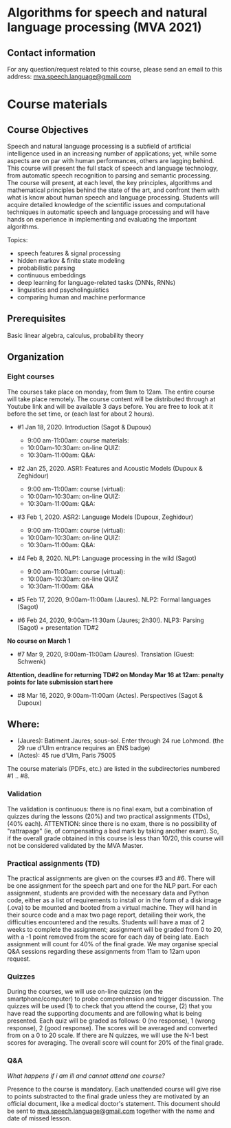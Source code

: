 # Algorithms for speech and natural language processing (MVA 2021)

## Contact information
For any question/request related to this course, please send an email to this address: mva.speech.language@gmail.com

# Course materials

## Course Objectives

Speech and natural language processing is a subfield of artificial intelligence used in an increasing number of applications; yet, while some aspects are on par with human performances, others are lagging behind. This course will present the full stack of speech and language technology, from automatic speech recognition to parsing and semantic processing. The course will present, at each level, the key principles, algorithms and mathematical principles behind the state of the art, and confront them with what is know about human speech and language processing. Students will acquire detailed knowledge of the scientific issues and computational techniques in automatic speech and language processing and will have hands on experience in implementing and evaluating the important algorithms.
 
Topics:
- speech features & signal processing
- hidden markov & finite state modeling
- probabilistic parsing
- continuous embeddings
- deep learning for language-related tasks (DNNs, RNNs)
- linguistics and psycholinguistics
- comparing human and machine performance

## Prerequisites
Basic linear algebra, calculus, probability theory

## Organization

### Eight courses 
The courses take place on monday, from 9am to 12am.
The entire course will take place remotely. The course content will be
distributed through at Youtube link and will be available 3 days before. You
are free to look at it before the set time, or (each last for about 2 hours).


- #1 Jan 18, 2020. Introduction (Sagot & Dupoux)
     - 9:00 am-11:00am: course materials: 
     - 10:00am-10:30am: on-line QUIZ:
	 - 10:30am-11:00am: Q&A:
- #2 Jan 25, 2020.  ASR1: Features and Acoustic Models (Dupoux & Zeghidour)
     - 9:00 am-11:00am: course (virtual): 
     - 10:00am-10:30am: on-line QUIZ:
	 - 10:30am-11:00am: Q&A:
- #3 Feb 1, 2020.  ASR2: Language Models (Dupoux, Zeghidour)
     - 9:00 am-11:00am: course (virtual): 
     - 10:00am-10:30am: on-line QUIZ:
	 - 10:30am-11:00am: Q&A:
- #4 Feb 8, 2020. NLP1: Language processing in the wild (Sagot)
     - 9:00 am-11:00am: course (virtual): 
     - 10:00am-10:30am: on-line QUIZ
	 - 10:30am-11:00am: Q&A

- #5 Feb 17, 2020, 9:00am-11:00am (Jaures).  NLP2: Formal languages (Sagot)
- #6 Feb 24, 2020,  9:00am-11:30am (Jaures; 2h30!).  NLP3: Parsing (Sagot) + presentation TD#2

**No course on March 1**

- #7 Mar 9, 2020, 9:00am-11:00am (Jaures).  Translation (Guest: Schwenk) 

**Attention, deadline for returning TD#2 on Monday Mar 16 at 12am: penalty points for late submission start here**

- #8 Mar 16, 2020, 9:00am-11:00am (Actes).  Perspectives (Sagot & Dupoux)


## Where:

- (Jaures): Batiment Jaures; sous-sol. Enter through 24 rue Lohmond. (the 29 rue d'Ulm entrance requires an ENS badge)
- (Actes): 45 rue d'Ulm, Paris 75005

The course materials (PDFs, etc.) are listed in the subdirectories numbered #1 .. #8. 

### Validation
The validation is continuous: there is no final exam, but a combination of quizzes during the lessons (20%) and two practical assignments (TDs), (40% each). ATTENTION: since there is no exam, there is no possibility of "rattrapage" (ie, of compensating a bad mark by taking another exam). So, if the overall grade obtained in this course is less than 10/20, this course will not be considered validated by the MVA Master. 

### Practical assignments (TD)
The practical assignments are given on the courses #3 and #6. There will be one assignment for the speech part and one for the NLP part. For each assignment, students are provided with the necessary data and Python code, either as a list of requirements to install or in the form of a disk image (.ova) to be mounted and booted from a virtual machine. They will hand in their source code and a max two page report, detailing their work, the difficulties encountered and the results. Students will have a max of 2 weeks to complete the assignment; assignment will be graded from 0 to 20, with a -1 point removed from the score for each day of being late. Each assignment will count for 40% of the final grade. We may organise special Q&A sessions regarding these assignments from 11am to 12am upon request.

### Quizzes

During the courses, we will use on-line quizzes (on the smartphone/computer) to probe comprehension and trigger discussion. The quizzes will be used (1) to check that you attend the course, (2) that you have read the supporting documents and are following what is being presented. Each quiz will be graded as follows: 0 (no response), 1 (wrong response), 2 (good response). The scores will be averaged and converted from on a 0 to 20 scale. If there are N quizzes, we will use the N-1 best scores for averaging. The overall score will count for 20% of the final grade.    


### Q&A

_What happens if i am ill and cannot attend one course?_

Presence to the course is mandatory. Each unattended course will give rise to points substracted to the final grade unless they are motivated by an official document, like a medical doctor's statement. This document should be sent to mva.speech.language@gmail.com together with the name and date of missed lesson.


